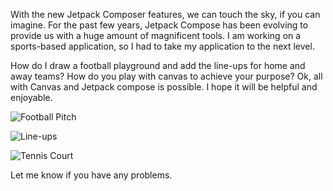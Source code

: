 With the new Jetpack Composer features, we can touch the sky, if you can imagine.
For the past few years, Jetpack Compose has been evolving to provide us with a huge amount of magnificent tools.
I am working on a sports-based application, so I had to take my application to the next level.

How do I draw a football playground and add the line-ups for home and away teams?
How do you play with canvas to achieve your purpose?
Ok, all with Canvas and Jetpack compose is possible.
I hope it will be helpful and enjoyable.


![Football Pitch](https://github.com/MahmoudN288/canvasSamples/assets/52570553/8318134f-28aa-4950-b736-6465ce92e80c)


![Line-ups](https://github.com/MahmoudN288/canvasSamples/assets/52570553/63f450ad-8092-4381-ba7b-fe1e8a433184)


![Tennis Court](https://github.com/MahmoudN288/canvasSamples/assets/52570553/3b1e10f0-c264-42f1-beb7-cae1f7e62542)

Let me know if you have any problems.

